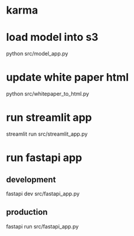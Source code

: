 # karma
# load model into s3 
python src/model_app.py  

# update white paper html
python src/whitepaper_to_html.py

# run streamlit app
streamlit run src/streamlit_app.py

# run fastapi app
## development
fastapi dev src/fastapi_app.py 
## production
fastapi run src/fastapi_app.py 

